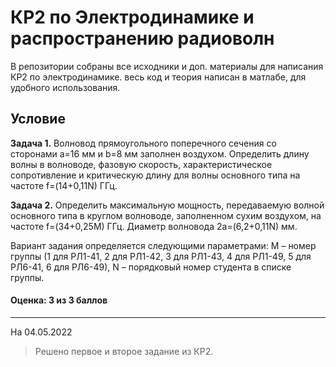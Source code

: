 # КР2 по Электродинамике и распространению радиоволн

В репозитории собраны все исходники и доп. материалы для написания КР2 по электродинамике. весь код и теория написан в матлабе, для удобного использования. 

## Условие 
**Задача 1.** Волновод прямоугольного поперечного сечения со сторонами 
a=16 мм и b=8 мм заполнен воздухом. Определить длину волны в 
волноводе, фазовую скорость, характеристическое сопротивление и 
критическую длину для волны основного типа на частоте f=(14+0,11N) 
ГГц. 

**Задача 2.** Определить максимальную мощность, передаваемую волной 
основного типа в круглом волноводе, заполненном сухим воздухом, на 
частоте f=(34+0,25M) ГГц. Диаметр волновода 2a=(6,2+0,11N) мм. 

Вариант задания определяется следующими параметрами: M – номер группы 
(1 для РЛ1-41, 2 для РЛ1-42, 3 для РЛ1-43, 4 для РЛ1-49, 5 для РЛ6-41, 6 для 
РЛ6-49), N – порядковый номер студента в списке группы.

#### Оценка: 3 из 3 баллов

___
На 04.05.2022

> Решено первое и второе задание из КР2.
